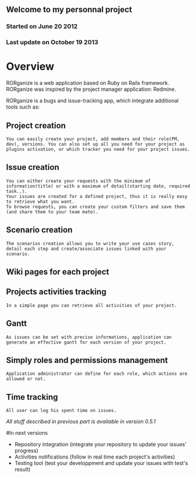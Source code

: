 ## Welcome to my personnal project
### Started on June 20 2012
### Last update on October 19 2013

# Overview

RORganize is a web application based on Ruby on Rails framework.
RORganize was inspired by the project manager application: Redmine.

RORganize is a bugs and issue-tracking app, which integrate additional tools such as:

## Project creation
	You can easily create your project, add members and their role(PM, dev), versions. You can also set up all you need for your project as plugins activation, or which tracker you need for your project issues.
	
## Issue creation
	You can either create your requests with the minimum of information(title) or with a maximum of detail(starting date, required task..).
	Your issues are created for a defined project, thus it is really easy to retrieve what you want. 
	To browse requests, you can create your custom filters and save them (and share them to your team mate).
	
## Scenario creation 
	The scenarios creation allows you to write your use cases story, detail each step and create/associate issues linked with your scenario. 
	
## Wiki pages for each project
	
## Projects activities tracking
	In a simple page you can retrieve all activities of your project. 
	
## Gantt
	As issues can be set with precise informations, application can generate an effective gantt for each version of your project.
	
## Simply roles and permissions management 
	Application administrator can define for each role, which actions are allowed or not.
	
## Time tracking 
	All user can log his spent time on issues.
	
_All stuff described in previous part is available in version 0.5.1_	
	
#In next versions	
+ Repository integration (integrate your repository to update your issues' progress)
+ Activities notifications (follow in real time each project's activities)
+ Testing tool (test your developpment and update your issues with test's result)